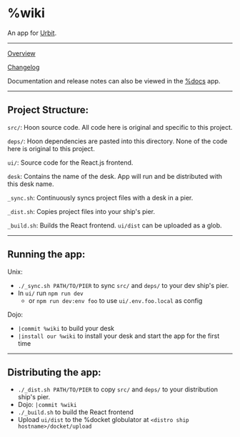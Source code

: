 # %wiki

An app for [Urbit](https://urbit.org).

-----

[Overview](./src/doc/overview.udon)

[Changelog](./src/doc/changelog.udon)

Documentation and release notes can also be viewed in the [%docs](https://github.com/tinnus-napbus/docs-app) app.

-----
## Project Structure:

`src/`: Hoon source code. All code here is original and specific to this project.

`deps/`: Hoon dependencies are pasted into this directory. None of the code here is original to this project.

`ui/`: Source code for the React.js frontend.

`desk`: Contains the name of the desk. App will run and be distributed with this desk name.

`_sync.sh`: Continuously syncs project files with a desk in a pier.

`_dist.sh`: Copies project files into your ship's pier.

`_build.sh`: Builds the React frontend. `ui/dist` can be uploaded as a glob.

-----
## Running the app:

Unix:
* `./_sync.sh PATH/TO/PIER` to sync `src/` and `deps/` to your dev ship's pier.
* In `ui/` run `npm run dev`
  * or `npm run dev:env foo` to use `ui/.env.foo.local` as config

Dojo:
* `|commit %wiki` to build your desk
* `|install our %wiki` to install your desk and start the app for the first time

-----
## Distributing the app:

* `./_dist.sh PATH/TO/PIER` to copy `src/` and `deps/` to your distribution ship's pier.
* Dojo: `|commit %wiki`
* `./_build.sh` to build the React frontend
* Upload `ui/dist` to the %docket globulator at `<distro ship hostname>/docket/upload`
